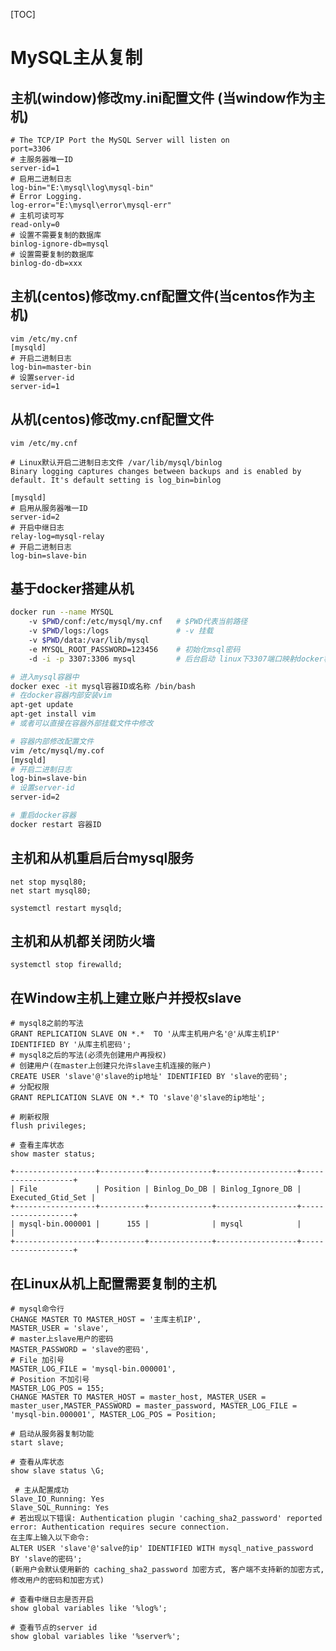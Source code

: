 [TOC]

# MySQL主从复制

## 主机(window)修改my.ini配置文件 (当window作为主机)

```properties
# The TCP/IP Port the MySQL Server will listen on
port=3306
# 主服务器唯一ID
server-id=1
# 启用二进制日志
log-bin="E:\mysql\log\mysql-bin"
# Error Logging.
log-error="E:\mysql\error\mysql-err"
# 主机可读可写
read-only=0
# 设置不需要复制的数据库
binlog-ignore-db=mysql
# 设置需要复制的数据库
binlog-do-db=xxx
```

## 主机(centos)修改my.cnf配置文件(当centos作为主机)

```properties
vim /etc/my.cnf
[mysqld]
# 开启二进制日志
log-bin=master-bin
# 设置server-id
server-id=1 
```

## 从机(centos)修改my.cnf配置文件

```properties
vim /etc/my.cnf
```

```properties
# Linux默认开启二进制日志文件 /var/lib/mysql/binlog
Binary logging captures changes between backups and is enabled by
default. It's default setting is log_bin=binlog
```

```properties
[mysqld]
# 启用从服务器唯一ID
server-id=2
# 开启中继日志
relay-log=mysql-relay
# 开启二进制日志
log-bin=slave-bin
```

## 基于docker搭建从机

```bash
docker run --name MYSQL   
    -v $PWD/conf:/etc/mysql/my.cnf   # $PWD代表当前路径
    -v $PWD/logs:/logs 			     # -v 挂载
    -v $PWD/data:/var/lib/mysql 
    -e MYSQL_ROOT_PASSWORD=123456    # 初始化msql密码
    -d -i -p 3307:3306 mysql         # 后台启动 linux下3307端口映射docker容器中mysql默认的3306端口
```

```bash
# 进入mysql容器中
docker exec -it mysql容器ID或名称 /bin/bash   
# 在docker容器内部安装vim
apt-get update
apt-get install vim
# 或者可以直接在容器外部挂载文件中修改
```

```bash
# 容器内部修改配置文件
vim /etc/mysql/my.cof
[mysqld]
# 开启二进制日志
log-bin=slave-bin
# 设置server-id
server-id=2
```

```bash
# 重启docker容器
docker restart 容器ID
```

## 主机和从机重启后台mysql服务

```properties
net stop mysql80;
net start mysql80;
```

```properties
systemctl restart mysqld;
```

## 主机和从机都关闭防火墙

```properties
systemctl stop firewalld;
```

## 在Window主机上建立账户并授权slave

```mysql
# mysql8之前的写法
GRANT REPLICATION SLAVE ON *.*  TO '从库主机用户名'@'从库主机IP' IDENTIFIED BY '从库主机密码';
# mysql8之后的写法(必须先创建用户再授权)
# 创建用户(在master上创建只允许slave主机连接的账户)
CREATE USER 'slave'@'slave的ip地址' IDENTIFIED BY 'slave的密码';
# 分配权限
GRANT REPLICATION SLAVE ON *.* TO 'slave'@'slave的ip地址';
```

```mysql
# 刷新权限
flush privileges;
```

```mysql
# 查看主库状态
show master status;
```

```properties
+------------------+----------+--------------+------------------+-------------------+
| File             | Position | Binlog_Do_DB | Binlog_Ignore_DB | Executed_Gtid_Set |
+------------------+----------+--------------+------------------+-------------------+
| mysql-bin.000001 |      155 |              | mysql            |                   |
+------------------+----------+--------------+------------------+-------------------+
```

## 在Linux从机上配置需要复制的主机

```mysql
# mysql命令行
CHANGE MASTER TO MASTER_HOST = '主库主机IP',
MASTER_USER = 'slave',
# master上slave用户的密码
MASTER_PASSWORD = 'slave的密码',
# File 加引号
MASTER_LOG_FILE = 'mysql-bin.000001',
# Position 不加引号
MASTER_LOG_POS = 155;
CHANGE MASTER TO MASTER_HOST = master_host, MASTER_USER = master_user,MASTER_PASSWORD = master_password, MASTER_LOG_FILE = 'mysql-bin.000001', MASTER_LOG_POS = Position;
```

```mysql
# 启动从服务器复制功能
start slave;
```

```mysql
# 查看从库状态
show slave status \G;
```

```properties
 # 主从配置成功
Slave_IO_Running: Yes
Slave_SQL_Running: Yes
# 若出现以下错误: Authentication plugin 'caching_sha2_password' reported error: Authentication requires secure connection.
在主库上输入以下命令:
ALTER USER 'slave'@'salve的ip' IDENTIFIED WITH mysql_native_password BY 'slave的密码';
(新用户会默认使用新的 caching_sha2_password 加密方式, 客户端不支持新的加密方式, 修改用户的密码和加密方式)
```

```mysql
# 查看中继日志是否开启
show global variables like '%log%';
```

```mysql
# 查看节点的server id
show global variables like '%server%';
```





